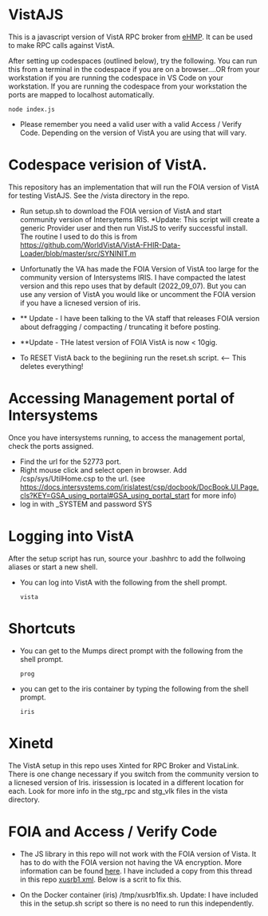 # VistAJS
This is a javascript version of VistA RPC broker from [eHMP](https://github.com/KRMAssociatesInc/eHMP).  It can be used to make RPC calls against VistA. 


After setting up codespaces (outlined below), try the following.  You can run this from a terminal in the codespace if you are on a browser....OR from your workstation if you are running the codespace in VS Code on your workstation. If you are running the codespace from your workstation the ports are mapped to localhost automatically. 

```
node index.js
```

- Please remember you need a valid user with a valid Access / Verify Code.  Depending on the version of VistA you are using that will vary. 

# Codespace verision of VistA. 

This repository has an implementation that will run the FOIA version of VistA for testing VistAJS. See the /vista directory in the repo. 

  - Run setup.sh to download the FOIA version of VistA and start community version of Intersytems IRIS. *Update: This script will create a generic Provider user and then run VistJS to verify successful install. The routine I used to do this is from https://github.com/WorldVistA/VistA-FHIR-Data-Loader/blob/master/src/SYNINIT.m
  
  - Unfortunatly the VA has made the FOIA Version of VistA too large for the community version of Intersystems IRIS. I have compacted the latest version and this repo uses that by default (2022_09_07).  But you can use any version of VistA you would like or uncomment the FOIA version if you have a licnesed version of iris. 
  
   - ** Update - I have been talking to the VA staff that releases FOIA version about defragging / compacting / truncating it before posting. 

   - **Update - THe latest version of FOIA VistA is now < 10gig.  
   
  - To RESET VistA back to the begiining run the reset.sh script. <-- This deletes everything!

  # Accessing Management portal of Intersystems

  Once you have intersystems running, to access the management portal, check the ports assigned.

  - Find the url for the 52773 port.
  - Right mouse click and select open in browser.  Add /csp/sys/UtilHome.csp to the url. (see https://docs.intersystems.com/irislatest/csp/docbook/DocBook.UI.Page.cls?KEY=GSA_using_portal#GSA_using_portal_start for more info)
  - log in with _SYSTEM and password SYS

  # Logging into VistA

  After the setup script has run, source your .bashhrc to add the follwoing aliases or start a new shell.


  - You can log into VistA with the following from the shell prompt.

      ``
        vista
      ``
  
  # Shortcuts

  - You can get to the Mumps direct prompt with the following from the shell prompt. 

      ``
        prog
      ``
  - you can get to the iris container by typing the following from the shell prompt.
  
      ``
        iris
      ``

# Xinetd

The VistA setup in this repo uses Xinted for RPC Broker and VistaLink.  There is one change necessary if you switch from the community version to a licnesed version of Iris.  irissession is located in a different location for each.  Look for more info in the stg_rpc and stg_vlk files in the vista directory.

# FOIA and Access / Verify Code

 - The JS library in this repo will not work with the FOIA version of Vista.  It has to do with the FOIA version not having the VA encryption. More information can be found [here](https://groups.google.com/g/hardhats/c/egI15djGp5A/m/ZuWf785pQy0J).  I have included a copy from this thread in this repo [xusrb1.xml](/vista/xusrb1.xml). Below is a scrit to fix this.  

 - On the Docker container (iris) /tmp/xusrb1fix.sh.  Update: I have included this in the setup.sh script so there is no need to run this independently. 





    